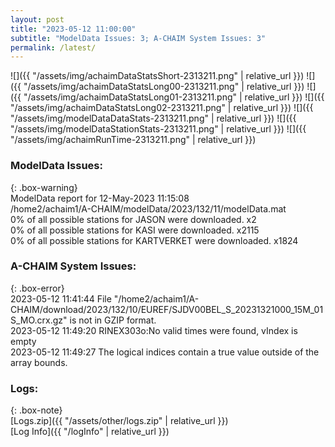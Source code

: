 ```yaml
---
layout: post
title: "2023-05-12 11:00:00"
subtitle: "ModelData Issues: 3; A-CHAIM System Issues: 3"
permalink: /latest/
---
```


![]({{ "/assets/img/achaimDataStatsShort-2313211.png" | relative_url }})
![]({{ "/assets/img/achaimDataStatsLong00-2313211.png" | relative_url }})
![]({{ "/assets/img/achaimDataStatsLong01-2313211.png" | relative_url }})
![]({{ "/assets/img/achaimDataStatsLong02-2313211.png" | relative_url }})
![]({{ "/assets/img/modelDataDataStats-2313211.png" | relative_url }})
![]({{ "/assets/img/modelDataStationStats-2313211.png" | relative_url }})
![]({{ "/assets/img/achaimRunTime-2313211.png" | relative_url }})


### ModelData Issues:  
  
{: .box-warning}  
 ModelData report for 12-May-2023 11:15:08   
 /home2/achaim1/A-CHAIM/modelData/2023/132/11/modelData.mat   
 0% of all possible stations for JASON were downloaded. x2   
 0% of all possible stations for KASI were downloaded. x2115   
 0% of all possible stations for KARTVERKET were downloaded. x1824   
  
### A-CHAIM System Issues:  
  
{: .box-error}  
2023-05-12 11:41:44 File "/home2/achaim1/A-CHAIM/download/2023/132/10/EUREF/SJDV00BEL_S_20231321000_15M_01S_MO.crx.gz" is not in GZIP format.  
2023-05-12 11:49:20 RINEX303o:No valid times were found, vIndex is empty  
2023-05-12 11:49:27 The logical indices contain a true value outside of the array bounds.  

### Logs:  
  
{: .box-note}  
[Logs.zip]({{ "/assets/other/logs.zip" | relative_url }})  
[Log Info]({{ "/logInfo" | relative_url }})  
